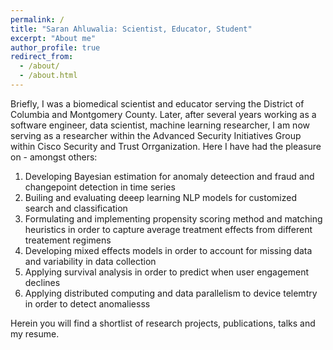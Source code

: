 ```yaml
---
permalink: /
title: "Saran Ahluwalia: Scientist, Educator, Student"
excerpt: "About me"
author_profile: true
redirect_from: 
  - /about/
  - /about.html
---
```



<!-- Greetings and welcome!
====== -->
Briefly, I was a biomedical scientist and educator serving the District of Columbia and Montgomery County. Later, after several years working as a software engineer, data scientist, machine learning researcher, I am now serving as a researcher within the Advanced Security Initiatives Group within Cisco Security and Trust Orrganization. Here I have had the pleasure on - amongst others: 

1. Developing Bayesian estimation for anomaly deteection and fraud and changepoint detection in time series
2. Builing and evaluating deeep learning NLP models for customized search and classification
3. Formulating and implementing propensity scoring method and matching heuristics in order to capture average treatment effects from different treatement regimens 
4. Developing mixed effects models in order to account for missing data and variability in data collection
5. Applying survival analysis in order to predict when user engagement declines
6. Applying distributed computing and data parallelism to device telemtry in order to detect anomaliesss

Herein you will find a shortlist of research projects, publications, talks and my resume.

<!-- Example: editing a markdown file for a talk
![Editing a markdown file for a talk](/images/editing-talk.png) -->

